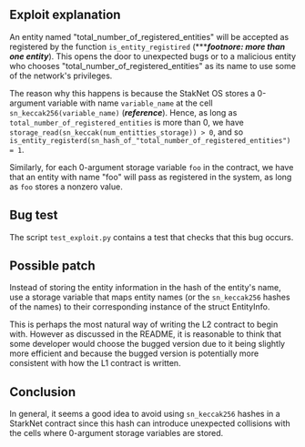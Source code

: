 ## Exploit explanation

An entity named "total_number_of_registered_entities" will be accepted as registered by the function `is_entity_registired` (******footnore: more than one entity***). This opens the door to unexpected bugs or to a malicious entity who chooses "total_number_of_registered_entities" as its name to  use some of the network's privileges.

The reason why this happens is because the StakNet OS stores a 0-argument variable with name `variable_name` at the cell `sn_keccak256(variable_name)` (***reference***). Hence, as long as `total_number_of_registered_entities` is more than 0, we have `storage_read(sn_keccak(num_entitties_storage)) > 0`, and so `is_entity_registerd(sn_hash_of_"total_number_of_registered_entities") = 1`.

Similarly, for each 0-argument storage variable `foo` in the contract, we have that an entity with name "foo" will pass as registered in the system, as long as `foo` stores a nonzero value.

## Bug test

The script `test_exploit.py` contains a test that checks that this bug occurs.

## Possible patch

Instead of storing the entity information in the hash of the entity's name, use a storage variable that maps entity names (or the `sn_keccak256` hashes of the names) to their corresponding instance of the struct EntityInfo.

This is perhaps the most natural way of writing the L2 contract to begin with. However as discussed in the README, it is reasonable to think that some developer would choose the bugged version due to it being slightly more efficient and because the bugged version is potentially more consistent with how the L1 contract is written.

## Conclusion

In general, it seems a good idea to avoid using `sn_keccak256` hashes in a StarkNet contract since this hash can introduce unexpected collisions with the cells where 0-argument storage variables are stored.
